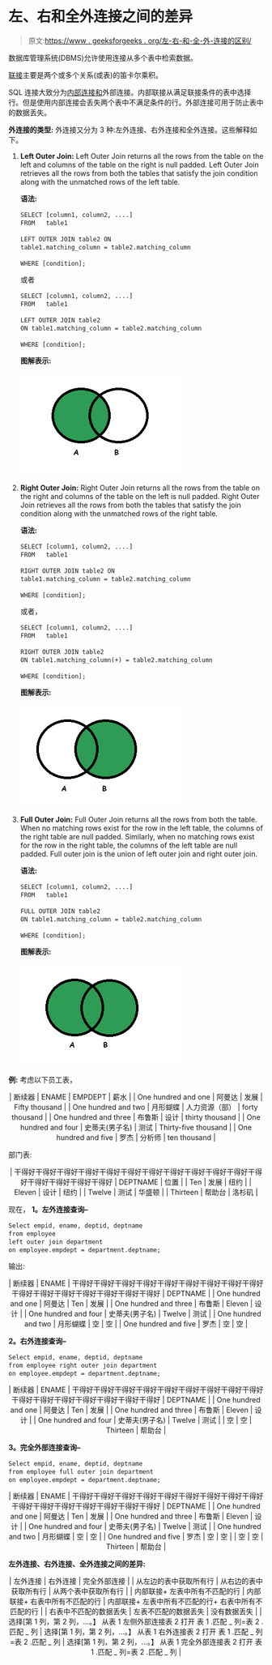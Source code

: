 # 左、右和全外连接之间的差异

> 原文:[https://www . geeksforgeeks . org/左-右-和-全-外-连接的区别/](https://www.geeksforgeeks.org/difference-between-left-right-and-full-outer-join/)

数据库管理系统(DBMS)允许使用连接从多个表中检索数据。

[联接](https://www.geeksforgeeks.org/sql-join-set-1-inner-left-right-and-full-joins/)主要是两个或多个关系(或表)的笛卡尔乘积。

SQL 连接大致分为[内部连接和](https://www.geeksforgeeks.org/inner-join-vs-outer-join/)外部连接。内部联接从满足联接条件的表中选择行。但是使用内部连接会丢失两个表中不满足条件的行。外部连接可用于防止表中的数据丢失。

**外连接的类型:**
外连接又分为 3 种:左外连接、右外连接和全外连接。这些解释如下。

1.  **Left Outer Join:**
    Left Outer Join returns all the rows from the table on the left and columns of the table on the right is null padded. Left Outer Join retrieves all the rows from both the tables that satisfy the join condition along with the unmatched rows of the left table.

    **语法:**

    ```
    SELECT [column1, column2, ....]
    FROM   table1

    LEFT OUTER JOIN table2 ON 
    table1.matching_column = table2.matching_column

    WHERE [condition]; 
    ```

    或者

    ```
    SELECT [column1, column2, ....]
    FROM   table1

    LEFT OUTER JOIN table2 
    ON table1.matching_column = table2.matching_column

    WHERE [condition]; 
    ```

    **图解表示:**

    ![](img/4cfd330870fe4864d6e53a431e94f31b.png)

2.  **Right Outer Join:**
    Right Outer Join returns all the rows from the table on the right and columns of the table on the left is null padded. Right Outer Join retrieves all the rows from both the tables that satisfy the join condition along with the unmatched rows of the right table.

    **语法:**

    ```
    SELECT [column1, column2, ....]
    FROM   table1

    RIGHT OUTER JOIN table2 ON 
    table1.matching_column = table2.matching_column

    WHERE [condition]; 
    ```

    或者，

    ```
    SELECT [column1, column2, ....]
    FROM   table1

    RIGHT OUTER JOIN table2 
    ON table1.matching_column(+) = table2.matching_column

    WHERE [condition]; 
    ```

    **图解表示:**

    ![](img/8225a6b63d458376747873317ee96cf9.png)

3.  **Full Outer Join:**
    Full Outer Join returns all the rows from both the table. When no matching rows exist for the row in the left table, the columns of the right table are null padded. Similarly, when no matching rows exist for the row in the right table, the columns of the left table are null padded. Full outer join is the union of left outer join and right outer join.

    **语法:**

    ```
    SELECT [column1, column2, ....]
    FROM   table1

    FULL OUTER JOIN table2 
    ON table1.matching_column = table2.matching_column

    WHERE [condition]; 
    ```

    **图解表示:**

    ![](img/8e040437dca2581169b913a212d64896.png)

**例:**
考虑以下员工表，

<center>

| 断续器 | ENAME | EMPDEPT | 薪水 |
| One hundred and one | 阿曼达 | 发展 | Fifty thousand |
| One hundred and two | 月形蝴蝶 | 人力资源（部） | forty thousand |
| One hundred and three | 布鲁斯 | 设计 | thirty thousand |
| One hundred and four | 史蒂夫(男子名) | 测试 | Thirty-five thousand |
| One hundred and five | 罗杰 | 分析师 | ten thousand |

</center>

部门表:

<center>

| 干得好干得好干得好干得好干得好干得好干得好干得好干得好干得好干得好干得好干得好干得好干得好干得好 | DEPTNAME | 位置 |
| Ten | 发展 | 纽约 |
| Eleven | 设计 | 纽约 |
| Twelve | 测试 | 华盛顿 |
| Thirteen | 帮助台 | 洛杉矶 |

</center>

现在，
**1。左外连接查询–**

```
Select empid, ename, deptid, deptname 
from employee 
left outer join department 
on employee.empdept = department.deptname; 
```

输出:

<center>

| 断续器 | ENAME | 干得好干得好干得好干得好干得好干得好干得好干得好干得好干得好干得好干得好干得好干得好干得好干得好 | DEPTNAME |
| One hundred and one | 阿曼达 | Ten | 发展 |
| One hundred and three | 布鲁斯 | Eleven | 设计 |
| One hundred and four | 史蒂夫(男子名) | Twelve | 测试 |
| One hundred and two | 月形蝴蝶 | 空 | 空 |
| One hundred and five | 罗杰 | 空 | 空 |

</center>

**2。右外连接查询–**

```
Select empid, ename, deptid, deptname 
from employee right outer join department 
on employee.empdept = department.deptname;
```

<center>

| 断续器 | ENAME | 干得好干得好干得好干得好干得好干得好干得好干得好干得好干得好干得好干得好干得好干得好干得好干得好 | DEPTNAME |
| One hundred and one | 阿曼达 | Ten | 发展 |
| One hundred and three | 布鲁斯 | Eleven | 设计 |
| One hundred and four | 史蒂夫(男子名) | Twelve | 测试 |
| 空 | 空 | Thirteen | 帮助台 |

</center>

**3。完全外部连接查询–**

```
Select empid, ename, deptid, deptname 
from employee full outer join department 
on employee.empdept = department.deptname;
```

<center>

| 断续器 | ENAME | 干得好干得好干得好干得好干得好干得好干得好干得好干得好干得好干得好干得好干得好干得好干得好干得好 | DEPTNAME |
| One hundred and one | 阿曼达 | Ten | 发展 |
| One hundred and three | 布鲁斯 | Eleven | 设计 |
| One hundred and four | 史蒂夫(男子名) | Twelve | 测试 |
| One hundred and two | 月形蝴蝶 | 空 | 空 |
| One hundred and five | 罗杰 | 空 | 空 |
| 空 | 空 | Thirteen | 帮助台 |

</center>

**左外连接、右外连接、全外连接之间的差异:**

<center>

| 左外连接 | 右外连接 | 完全外部连接 |
| 从左边的表中获取所有行 | 从右边的表中获取所有行 | 从两个表中获取所有行 |
| 内部联接+
左表中所有不匹配的行 | 内部联接+
右表中所有不匹配的行 | 内部联接+
左表中所有不匹配的行+
右表中所有不匹配的行 |
| 右表中不匹配的数据丢失 | 左表不匹配的数据丢失 | 没有数据丢失 |
| 选择[第 1 列，第 2 列，…。】
从表 1
左侧外部连接表 2 打开
表 1 .匹配 _ 列=表 2 .匹配 _ 列 | 选择[第 1 列，第 2 列，…。】
从表 1
右外连接表 2 打开
表 1 .匹配 _ 列=表 2 .匹配 _ 列 | 选择[第 1 列，第 2 列，…。】
从表 1
完全外部连接表 2 打开
表 1 .匹配 _ 列=表 2 .匹配 _ 列 |

</center>